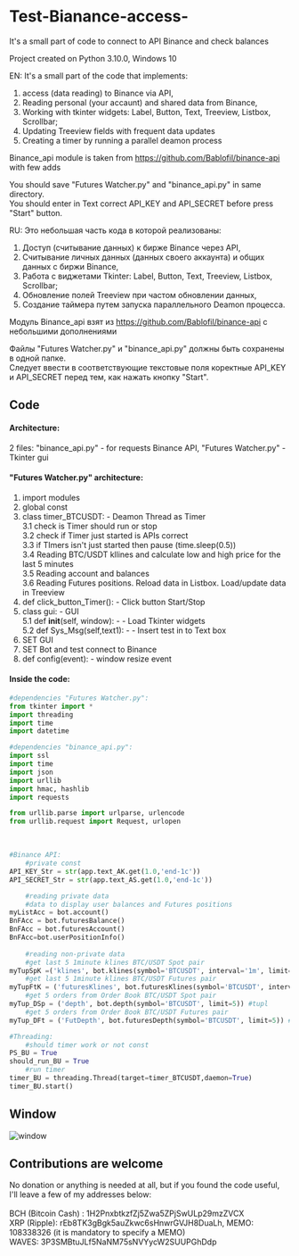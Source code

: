 # Test-Bianance-access-
It's a small part of code to connect to API Binance and check balances

Project created on Python 3.10.0, Windows 10

EN: It's a small part of the code that implements:
1. access (data reading) to Binance via API, 
2. Reading personal (your accaunt) and shared data from Binance,
3. Working with tkinter widgets: Label, Button, Text, Treeview, Listbox, Scrollbar;
4. Updating Treeview fields with frequent data updates
5. Creating a timer by running a parallel deamon process
    
Binance_api module is taken from https://github.com/Bablofil/binance-api with few adds

You should save "Futures Watcher.py" and "binance_api.py" in same directory.<BR>
You should enter in Text correct API_KEY and API_SECRET before press "Start" button.

RU: Это небольшая часть кода в которой реализованы:
1. Доступ (считывание данных) к бирже Binance через API,
2. Считывание личных данных (данных своего аккаунта) и общих данных с биржи Binance,
3. Работа с виджетами Tkinter: Label, Button, Text, Treeview, Listbox, Scrollbar;
4. Обновление полей Treeview при частом обновлении данных,
5. Создание таймера путем запуска параллельного Deamon процесса.
    
Модуль Binance_api взят из https://github.com/Bablofil/binance-api с небольшими дополнениями

Файлы "Futures Watcher.py" и "binance_api.py" должны быть сохранены в одной папке.<BR>
Следует ввести в соответствующие текстовые поля коректные API_KEY и API_SECRET перед тем, как нажать кнопку "Start".
    
## Code<BR>
#### Architecture:
    
2 files: "binance_api.py" - for requests Binance API, "Futures Watcher.py" - Tkinter gui
    
#### "Futures Watcher.py" architecture:
    
1. import modules<BR>
2. global const<BR>
3. class timer_BTCUSDT: - Deamon Thread as Timer<BR>
    3.1 check is Timer should run or stop<BR>
    3.2 check if Timer just started is APIs correct<BR>
    3.3 if TImers isn't just started then pause (time.sleep(0.5))<BR>
    3.4 Reading BTC/USDT kllines and calculate low and high price for the last 5 minutes<BR>
    3.5 Reading account and balances<BR>
    3.6 Reading Futures positions. Reload data in Listbox. Load/update data in Treeview<BR>
4. def click_button_Timer(): - Click button Start/Stop<BR>
5. class gui: - GUI<BR>
    5.1 def __init__(self, window): -  - Load Tkinter widgets<BR>
    5.2 def Sys_Msg(self,text1): -  - Insert test in to Text box<BR>
6. SET GUI<BR>
7. SET Bot and test connect to Binance<BR>
8. def config(event): - window resize event<BR>
    
#### Inside the code:    
```Python
#dependencies "Futures Watcher.py": 
from tkinter import *
import threading
import time
import datetime

#dependencies "binance_api.py": 
import ssl
import time
import json
import urllib
import hmac, hashlib
import requests

from urllib.parse import urlparse, urlencode
from urllib.request import Request, urlopen
```
<BR>
    
```Python
#Binance API:
    #private const
API_KEY_Str = str(app.text_AK.get(1.0,'end-1c'))
API_SECRET_Str = str(app.text_AS.get(1.0,'end-1c'))

    #reading private data
    #data to display user balances and Futures positions
myListAcc = bot.account()
BnFAcc = bot.futuresBalance()
BnFAcc = bot.futuresAccount()
BnFAcc=bot.userPositionInfo()
    
    #reading non-private data
    #get last 5 1minute klines BTC/USDT Spot pair
myTupSpK =('klines', bot.klines(symbol='BTCUSDT', interval='1m', limit=5)) #Tupl
    #get last 5 1minute klines BTC/USDT Futures pair
myTupFtK = ('futuresKlines', bot.futuresKlines(symbol='BTCUSDT', interval='1m', limit=5)) #tupl
    #get 5 orders from Order Book BTC/USDT Spot pair
myTup_DSp = ('depth', bot.depth(symbol='BTCUSDT', limit=5)) #tupl
    #get 5 orders from Order Book BTC/USDT Futures pair
myTup_DFt = ('FutDepth', bot.futuresDepth(symbol='BTCUSDT', limit=5)) #tupl

```
    
```Python
#Threading:
    #should timer work or not const
PS_BU = True
should_run_BU = True
    #run timer
timer_BU = threading.Thread(target=timer_BTCUSDT,daemon=True)
timer_BU.start()

```
        

## Window<BR>
![window](https://user-images.githubusercontent.com/95641997/144902786-5c11f9d9-83d5-46e6-b925-84c7b127e8d4.jpg)

## Contributions are welcome<BR>
No donation or anything is needed at all, but if you found the code useful, I'll leave a few of my addresses below:<BR>
<BR>
BCH (Bitcoin Cash)  : 1H2PnxbtkzfZj5Zwa5ZPjSwULp29mzZVCX  <BR>
XRP (Ripple): rEb8TK3gBgk5auZkwc6sHnwrGVJH8DuaLh, MEMO: 108338326 (it is mandatory to specify a MEMO)<BR>
WAVES: 3P3SMBtuJLf5NaNM75sNVYycW2SUUPGhDdp
